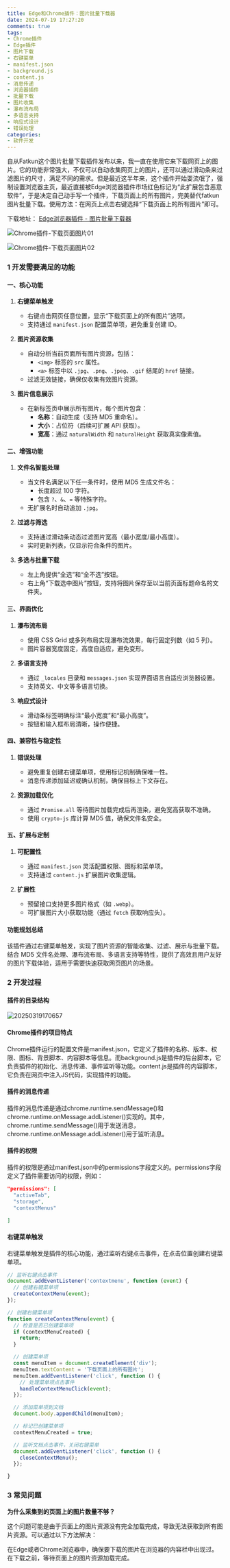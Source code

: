 ```yaml
---
title: Edge和Chrome插件：图片批量下载器
date: 2024-07-19 17:27:20
comments: true
tags:
- Chrome插件
- Edge插件
- 图片下载
- 右键菜单
- manifest.json
- background.js
- content.js
- 消息传递
- 浏览器插件
- 批量下载
- 图片收集
- 瀑布流布局
- 多语言支持
- 响应式设计
- 错误处理
categories:
- 软件开发
---
```



自从Fatkun这个图片批量下载插件发布以来，我一直在使用它来下载网页上的图片。它的功能非常强大，不仅可以自动收集网页上的图片，还可以通过滑动条来过滤图片的尺寸，满足不同的需求。但是最近这半年来，这个插件开始耍流氓了，强制设置浏览器主页，最近直接被Edge浏览器插件市场红色标记为“此扩展包含恶意软件”，于是决定自己动手写一个插件，下载页面上的所有图片，完美替代fatkun图片批量下载。使用方法：在网页上点击右键选择“下载页面上的所有图片”即可。

下载地址：
[Edge浏览器插件 - 图片批量下载器](https://microsoftedge.microsoft.com/addons/detail/%E5%9B%BE%E7%89%87%E6%89%B9%E9%87%8F%E4%B8%8B%E8%BD%BD%E5%99%A8/ibnlbjklnjigaoelkblpngbnmelahkhn?hl=zh-CN)


![Chrome插件-下载页面图片01](https://s2.loli.net/2025/03/19/UcZFvGDlJ4O8pEH.jpg)

![Chrome插件-下载页面图片02](https://s2.loli.net/2025/03/19/SpgyKqICJm4Oxun.jpg)


### 1 开发需要满足的功能


#### **一、核心功能**
1. **右键菜单触发**  
   - 右键点击网页任意位置，显示“下载页面上的所有图片”选项。
   - 支持通过 `manifest.json` 配置菜单项，避免重复创建 ID。

2. **图片资源收集**  
   - 自动分析当前页面所有图片资源，包括：
     - `<img>` 标签的 `src` 属性。
     - `<a>` 标签中以 `.jpg`、`.png`、`.jpeg`、`.gif` 结尾的 `href` 链接。
   - 过滤无效链接，确保仅收集有效图片资源。

3. **图片信息展示**  
   - 在新标签页中展示所有图片，每个图片包含：
     - **名称**：自动生成（支持 MD5 重命名）。
     - **大小**：占位符（后续可扩展 API 获取）。
     - **宽高**：通过 `naturalWidth` 和 `naturalHeight` 获取真实像素值。


#### **二、增强功能**
1. **文件名智能处理**  
   - 当文件名满足以下任一条件时，使用 MD5 生成文件名：
     - 长度超过 100 字符。
     - 包含 `?`、`&`、`=` 等特殊字符。
   - 无扩展名时自动追加 `.jpg`。

2. **过滤与筛选**  
   - 支持通过滑动条动态过滤图片宽高（最小宽度/最小高度）。
   - 实时更新列表，仅显示符合条件的图片。

3. **多选与批量下载**  
   - 左上角提供“全选”和“全不选”按钮。
   - 右上角“下载选中图片”按钮，支持将图片保存至以当前页面标题命名的文件夹。


#### **三、界面优化**
1. **瀑布流布局**  
   - 使用 CSS Grid 或多列布局实现瀑布流效果，每行固定列数（如 5 列）。
   - 图片容器宽度固定，高度自适应，避免变形。

2. **多语言支持**  
   - 通过 `_locales` 目录和 `messages.json` 实现界面语言自适应浏览器设置。
   - 支持英文、中文等多语言切换。

3. **响应式设计**  
   - 滑动条标签明确标注“最小宽度”和“最小高度”。
   - 按钮和输入框布局清晰，操作便捷。


#### **四、兼容性与稳定性**
1. **错误处理**  
   - 避免重复创建右键菜单项，使用标记机制确保唯一性。
   - 消息传递添加延迟或确认机制，确保目标上下文存在。

2. **资源加载优化**  
   - 通过 `Promise.all` 等待图片加载完成后再渲染，避免宽高获取不准确。
   - 使用 `crypto-js` 库计算 MD5 值，确保文件名安全。


#### **五、扩展与定制**
1. **可配置性**  
   - 通过 `manifest.json` 灵活配置权限、图标和菜单项。
   - 支持通过 `content.js` 扩展图片收集逻辑。

2. **扩展性**  
   - 预留接口支持更多图片格式（如 `.webp`）。
   - 可扩展图片大小获取功能（通过 `fetch` 获取响应头）。


#### **功能规划总结**
该插件通过右键菜单触发，实现了图片资源的智能收集、过滤、展示与批量下载。结合 MD5 文件名处理、瀑布流布局、多语言支持等特性，提供了高效且用户友好的图片下载体验，适用于需要快速获取网页图片的场景。


### 2 开发过程

#### 插件的目录结构

![20250319170657](https://s2.loli.net/2025/03/19/2sHRTaBjiSlzN7Q.png)


#### Chrome插件的项目特点

Chrome插件运行的配置文件是manifest.json，它定义了插件的名称、版本、权限、图标、背景脚本、内容脚本等信息。而background.js是插件的后台脚本，它负责插件的初始化、消息传递、事件监听等功能。content.js是插件的内容脚本，它负责在网页中注入JS代码，实现插件的功能。

#### 插件的消息传递

插件的消息传递是通过chrome.runtime.sendMessage()和chrome.runtime.onMessage.addListener()实现的。其中，chrome.runtime.sendMessage()用于发送消息，chrome.runtime.onMessage.addListener()用于监听消息。


#### 插件的权限

插件的权限是通过manifest.json中的permissions字段定义的。permissions字段定义了插件需要访问的权限，例如：

```json
"permissions": [
  "activeTab",
  "storage",
  "contextMenus"

]
```



#### 右键菜单触发

右键菜单触发是插件的核心功能，通过监听右键点击事件，在点击位置创建右键菜单项。

```js
// 监听右键点击事件
document.addEventListener('contextmenu', function (event) {
  // 创建右键菜单项
  createContextMenu(event);
});

// 创建右键菜单项
function createContextMenu(event) {
  // 检查是否已创建菜单项
  if (contextMenuCreated) {
    return;
  }

  // 创建菜单项
  const menuItem = document.createElement('div');
  menuItem.textContent = '下载页面上的所有图片';
  menuItem.addEventListener('click', function () {
    // 处理菜单项点击事件
    handleContextMenuClick(event);
  });

  // 添加菜单项到文档
  document.body.appendChild(menuItem);

  // 标记已创建菜单项
  contextMenuCreated = true;

  // 监听文档点击事件，关闭右键菜单
  document.addEventListener('click', function () {
    closeContextMenu();
  });

}
```


### 3 常见问题

**为什么采集到的页面上的图片数量不够？**

这个问题可能是由于页面上的图片资源没有完全加载完成，导致无法获取到所有图片资源。可以通过以下方法解决：

在Edge或者Chrome浏览器中，确保要下载的图片在浏览器的内容栏中出现过。在下载之前，等待页面上的图片资源加载完成。